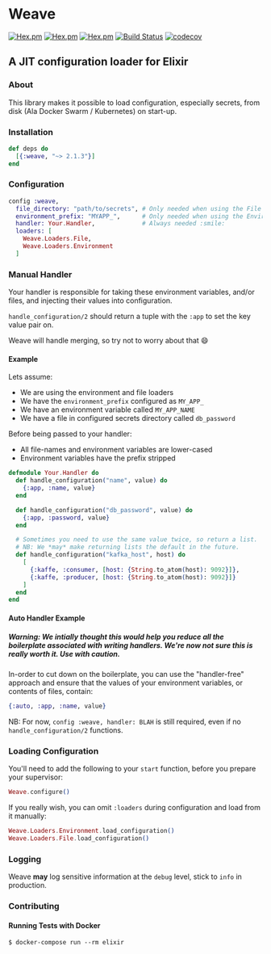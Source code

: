 # Weave

[![Hex.pm](https://img.shields.io/hexpm/v/weave.svg)](https://hex.pm/packages/weave)
[![Hex.pm](https://img.shields.io/hexpm/l/weave.svg)](https://hex.pm/packages/weave)
[![Hex.pm](https://img.shields.io/hexpm/dw/weave.svg)](https://hex.pm/packages/weave)
[![Build Status](https://travis-ci.org/GT8Online/weave.svg?branch=master)](https://travis-ci.org/GT8Online/weave)
[![codecov](https://codecov.io/gh/GT8Online/weave/branch/master/graph/badge.svg)](https://codecov.io/gh/GT8Online/weave)

## A JIT configuration loader for Elixir

### About

This library makes it possible to load configuration, especially secrets, from disk (Ala Docker Swarm / Kubernetes) on start-up.

### Installation

```elixir
def deps do
  [{:weave, "~> 2.1.3"}]
end
```

### Configuration

```elixir
config :weave,
  file_directory: "path/to/secrets", # Only needed when using the File loader
  environment_prefix: "MYAPP_",      # Only needed when using the Environment loader
  handler: Your.Handler,             # Always needed :smile:
  loaders: [
    Weave.Loaders.File,
    Weave.Loaders.Environment
  ]
```

### Manual Handler

Your handler is responsible for taking these environment variables, and/or files, and injecting their values into configuration.

`handle_configuration/2` should return a tuple with the `:app` to set the key value pair on.

Weave will handle merging, so try not to worry about that :smile:

#### Example

Lets assume:

* We are using the environment and file loaders
* We have the `environment_prefix` configured as `MY_APP_`
* We have an environment variable called `MY_APP_NAME`
* We have a file in configured secrets directory called `db_password`

Before being passed to your handler:

* All file-names and environment variables are lower-cased
* Environment variables have the prefix stripped

```elixir
defmodule Your.Handler do
  def handle_configuration("name", value) do
    {:app, :name, value}
  end

  def handle_configuration("db_password", value) do
    {:app, :password, value}
  end

  # Sometimes you need to use the same value twice, so return a list.
  # NB: We *may* make returning lists the default in the future.
  def handle_configuration("kafka_host", host) do
    [
      {:kaffe, :consumer, [host: {String.to_atom(host): 9092}]},
      {:kaffe, :producer, [host: {String.to_atom(host): 9092}]}
    ]
  end
end
```

#### Auto Handler Example

##### Warning: We intially thought this would help you reduce all the boilerplate associated with writing handlers. We're now not sure this is really worth it. Use with caution.

In-order to cut down on the boilerplate, you can use the "handler-free" approach and ensure that the values of your environment variables, or contents of files, contain:

```elixir
{:auto, :app, :name, value}
```

NB: For now, `config :weave, handler: BLAH` is still required, even if no `handle_configuration/2` functions.

### Loading Configuration

You'll need to add the following to your `start` function, before you prepare your supervisor:

```elixir
Weave.configure()
```

If you really wish, you can omit `:loaders` during configuration and load from it manually:

```elixir
Weave.Loaders.Environment.load_configuration()
Weave.Loaders.File.load_configuration()
```

### Logging

Weave **may** log sensitive information at the `debug` level, stick to `info` in production.

### Contributing

#### Running Tests with Docker

```shell
$ docker-compose run --rm elixir
```
